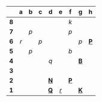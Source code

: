 |     |  a  |  b  |  c  |  d  |  e  |  f  |  g  |  h  |
|:---:|:---:|:---:|:---:|:---:|:---:|:---:|:---:|:---:|
|  **8**  |     |     |     |     |     |  _k_  |     |     |
|  **7**  |     |  _p_  |     |     |     |  _p_  |     |     |
|  **6**  |  _r_  |     |  _p_  |     |     |     |  _p_  |  [**P**](https://github.com/grim-kalman)  |
|  **5**  |     |  _p_  |     |     |     |  _b_  |     |     |
|  **4**  |     |     |     |  _q_  |     |     |  [**B**](https://github.com/grim-kalman)  |     |
|  **3**  |     |     |     |     |     |     |     |     |
|  **2**  |     |     |     |  [**N**](http://localhost:8080/api/chess/select?square=d2)  |     |  [**P**](https://github.com/grim-kalman)  |     |     |
|  **1**  |     |     |     |  [**Q**](http://localhost:8080/api/chess/select?square=d1)  |  [_r_](http://localhost:8080/api/chess/play?move=d1e1)  |     |  [**K**](http://localhost:8080/api/chess/select?square=g1)  |     |
